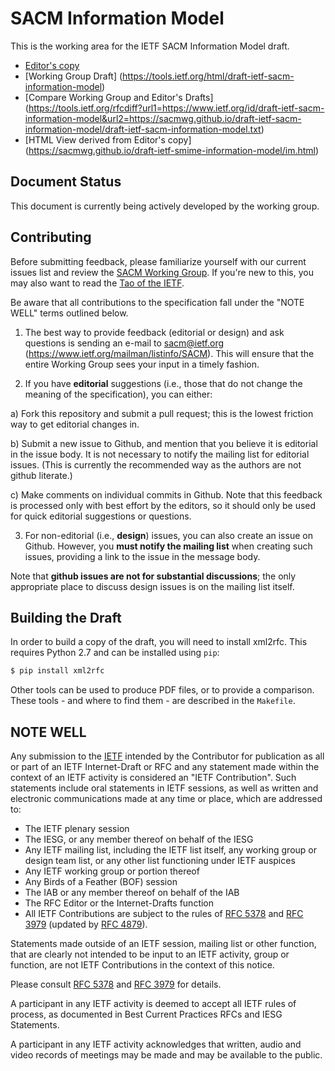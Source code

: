 # SACM Information Model

This is the working area for the IETF SACM Information Model draft.

* [Editor's copy](http://sacmwg.github.io/draft-ietf-sacm-information-model/)
* [Working Group Draft] (https://tools.ietf.org/html/draft-ietf-sacm-information-model)
* [Compare Working Group and Editor's Drafts] (https://tools.ietf.org/rfcdiff?url1=https://www.ietf.org/id/draft-ietf-sacm-information-model&url2=https://sacmwg.github.io/draft-ietf-sacm-information-model/draft-ietf-sacm-information-model.txt)
* [HTML View derived from Editor's copy] (https://sacmwg.github.io/draft-ietf-smime-information-model/im.html)

## Document Status

This document is currently being actively developed by the working group.

## Contributing

Before submitting feedback, please familiarize yourself with our current issues
list and review the [SACM Working Group](https://datatracker.ietf.org/wg/sacm/charter/). If you're
new to this, you may also want to read the [Tao of the
IETF](https://www.ietf.org/tao.html).

Be aware that all contributions to the specification fall under the "NOTE WELL"
terms outlined below.

1. The best way to provide feedback (editorial or design) and ask questions is
sending an e-mail to sacm@ietf.org (https://www.ietf.org/mailman/listinfo/SACM). This will ensure that
the entire Working Group sees your input in a timely fashion.

2. If you have **editorial** suggestions (i.e., those that do not change the
meaning of the specification), you can either:

  a) Fork this repository and submit a pull request; this is the lowest
  friction way to get editorial changes in.

  b) Submit a new issue to Github, and mention that you believe it is editorial
  in the issue body. It is not necessary to notify the mailing list for
  editorial issues.  (This is currently the recommended way as the authors are not
  github literate.)

  c) Make comments on individual commits in Github. Note that this feedback is
  processed only with best effort by the editors, so it should only be used for
  quick editorial suggestions or questions.

3. For non-editorial (i.e., **design**) issues, you can also create an issue on
Github. However, you **must notify the mailing list** when creating such issues,
providing a link to the issue in the message body.

  Note that **github issues are not for substantial discussions**; the only
  appropriate place to discuss design issues is on the mailing list itself.


## Building the Draft

In order to build a copy of the draft, you will need to install xml2rfc.  This
requires Python 2.7 and can be installed using `pip`:

```sh
$ pip install xml2rfc
```
 
Other tools can be used to produce PDF files, or to provide a comparison.  These
tools - and where to find them - are described in the `Makefile`.


## NOTE WELL

Any submission to the [IETF](https://www.ietf.org/) intended by the Contributor
for publication as all or part of an IETF Internet-Draft or RFC and any
statement made within the context of an IETF activity is considered an "IETF
Contribution". Such statements include oral statements in IETF sessions, as
well as written and electronic communications made at any time or place, which
are addressed to:

 * The IETF plenary session
 * The IESG, or any member thereof on behalf of the IESG
 * Any IETF mailing list, including the IETF list itself, any working group
   or design team list, or any other list functioning under IETF auspices
 * Any IETF working group or portion thereof
 * Any Birds of a Feather (BOF) session
 * The IAB or any member thereof on behalf of the IAB
 * The RFC Editor or the Internet-Drafts function
 * All IETF Contributions are subject to the rules of
   [RFC 5378](https://tools.ietf.org/html/rfc5378) and
   [RFC 3979](https://tools.ietf.org/html/rfc3979)
   (updated by [RFC 4879](https://tools.ietf.org/html/rfc4879)).

Statements made outside of an IETF session, mailing list or other function,
that are clearly not intended to be input to an IETF activity, group or
function, are not IETF Contributions in the context of this notice.

Please consult [RFC 5378](https://tools.ietf.org/html/rfc5378) and [RFC
3979](https://tools.ietf.org/html/rfc3979) for details.

A participant in any IETF activity is deemed to accept all IETF rules of
process, as documented in Best Current Practices RFCs and IESG Statements.

A participant in any IETF activity acknowledges that written, audio and video
records of meetings may be made and may be available to the public.
